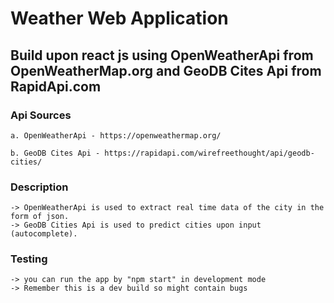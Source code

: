# Weather Web Application
## Build upon react js using OpenWeatherApi from OpenWeatherMap.org and GeoDB Cites Api from RapidApi.com 

### Api Sources
    a. OpenWeatherApi - https://openweathermap.org/
    
    b. GeoDB Cites Api - https://rapidapi.com/wirefreethought/api/geodb-cities/

### Description
    -> OpenWeatherApi is used to extract real time data of the city in the form of json.
    -> GeoDB Cities Api is used to predict cities upon input (autocomplete).

### Testing
    -> you can run the app by "npm start" in development mode
    -> Remember this is a dev build so might contain bugs

